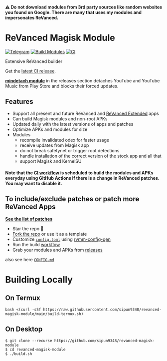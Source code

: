 #### ⚠️ Do not download modules from 3rd party sources like random websites you found on Google. There are many that uses my modules and impersonates ReVanced.

# ReVanced Magisk Module
[![Telegram](https://img.shields.io/badge/Telegram-2CA5E0?style=for-the-badge&logo=telegram&logoColor=white)](https://t.me/snoopinggarbage)
[![Build Modules](https://github.com/sipun9348/revanced-magisk-module/actions/workflows/build.yml/badge.svg)](https://github.com/sipun9348/revanced-magisk-module/actions/workflows/build.yml)
[![CI](https://github.com/sipun9348/revanced-magisk-module/actions/workflows/ci.yml/badge.svg?event=schedule)](https://github.com/sipun9348/revanced-magisk-module/actions/workflows/ci.yml)

Extensive ReVanced builder  

Get the [latest CI release](https://github.com/sipun9348/revanced-magisk-module/releases).

[**mindetach module**](https://github.com/sipun9348/mindetach-magisk) in the releases section detaches YouTube and YouTube Music from Play Store and blocks their forced updates.

## Features
 * Support all present and future ReVanced and [ReVanced Extended](https://github.com/inotia00/revanced-patches) apps
 * Can build Magisk modules and non-root APKs
 * Updated daily with the latest versions of apps and patches
 * Optimize APKs and modules for size
 * Modules
     * recompile invalidated odex for faster usage
     * receive updates from Magisk app
     * do not break safetynet or trigger root detections
     * handle installation of the correct version of the stock app and all that
     * support Magisk and KernelSU

#### **Note that the [CI workflow](../../actions/workflows/ci.yml) is scheduled to build the modules and APKs everyday using GitHub Actions if there is a change in ReVanced patches. You may want to disable it.**

## To include/exclude patches or patch more ReVanced Apps
[**See the list of patches**](https://sipun9348.github.io/rvmm-config-gen/)

 * Star the repo :eyes:
 * [Fork the repo](https://github.com/sipun9348/revanced-magisk-module/fork) or use it as a template
 * Customize [`config.toml`](./config.toml) using [rvmm-config-gen](https://sipun9348.github.io/rvmm-config-gen/)
 * Run the build [workflow](../../actions/workflows/build.yml)
 * Grab your modules and APKs from [releases](../../releases)

also see here [`CONFIG.md`](./CONFIG.md)

# Building Locally
## On Termux
```console
bash <(curl -sSf https://raw.githubusercontent.com/sipun9348/revanced-magisk-module/main/build-termux.sh)
```

## On Desktop
```console
$ git clone --recurse https://github.com/sipun9348/revanced-magisk-module
$ cd revanced-magisk-module
$ ./build.sh
```
